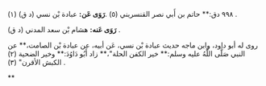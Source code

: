 ٩٩٨ دق:** حاتم بن أَبي نصر القنسريني (٥) .**رَوَى عَن:** عبادة بْن نسي (د ق) (١) .

**رَوَى عَنه:** هشام بْن سعد المدني (د ق) .

روى له أبو داود، وابن ماجه حديث عبادة بْن نسي، عَن أبيه، عن عبادة بْن الصامت،** عن النبي صَلَّى اللَّهُ عليه وسلم:** خير الكفن الحلة"،** زاد أَبُو دَاوُدَ:** وخير الضحية (٢) الكبش الأقرن" (٣) .

**